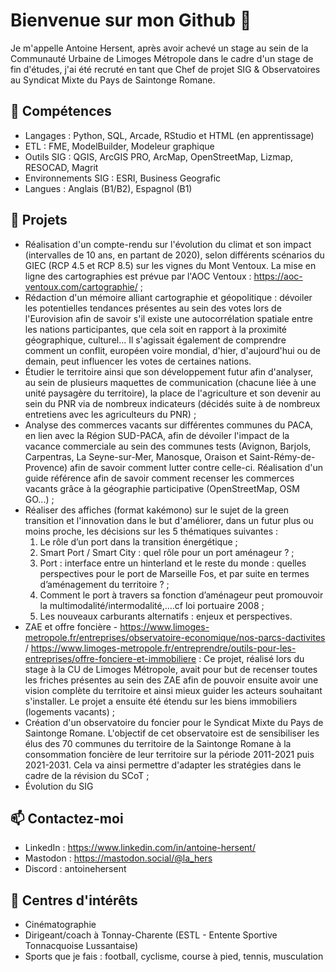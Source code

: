 # Bienvenue sur mon Github 👋
Je m'appelle Antoine Hersent, après avoir achevé un stage au sein de la Communauté Urbaine de Limoges Métropole dans le cadre d'un stage de fin d'études, j'ai été recruté en tant que Chef de projet SIG & Observatoires au Syndicat Mixte du Pays de Saintonge Romane.

## 🌟 Compétences
- Langages : Python, SQL, Arcade, RStudio et HTML (en apprentissage)
- ETL : FME, ModelBuilder, Modeleur graphique
- Outils SIG : QGIS, ArcGIS PRO, ArcMap, OpenStreetMap, Lizmap, RESOCAD, Magrit
- Environnements SIG : ESRI, Business Geografic
- Langues : Anglais (B1/B2), Espagnol (B1)

## 💼 Projets
- Réalisation d'un compte-rendu sur l'évolution du climat et son impact (intervalles de 10 ans, en partant de 2020), selon différents scénarios du GIEC (RCP 4.5 et RCP 8.5) sur les vignes du Mont Ventoux. La mise en ligne des cartographies est prévue par l'AOC Ventoux : https://aoc-ventoux.com/cartographie/ ;
- Rédaction d'un mémoire alliant cartographie et géopolitique : dévoiler les potentielles tendances présentes au sein des votes lors de l'Eurovision afin de savoir s'il existe une autocorrélation spatiale entre les nations participantes, que cela soit en rapport à la proximité géographique, culturel... Il s'agissait également de comprendre comment un conflit, européen voire mondial, d'hier, d'aujourd'hui ou de demain, peut influencer les votes de certaines nations.
- Étudier le territoire ainsi que son développement futur afin d'analyser, au sein de plusieurs maquettes de communication (chacune liée à une unité paysagère du territoire), la place de l'agriculture et son devenir au sein du PNR via de nombreux indicateurs (décidés suite à de nombreux entretiens avec les agriculteurs du PNR) ;
- Analyse des commerces vacants sur différentes communes du PACA, en lien avec la Région SUD-PACA, afin de dévoiler l'impact de la vacance commerciale au sein des communes tests (Avignon, Barjols, Carpentras, La Seyne-sur-Mer, Manosque, Oraison et Saint-Rémy-de-Provence) afin de savoir comment lutter contre celle-ci. Réalisation d'un guide référence afin de savoir comment recenser les commerces vacants grâce à la géographie participative (OpenStreetMap, OSM GO...) ;
- Réaliser des affiches (format kakémono) sur le sujet de la green transition et l'innovation dans le but d'améliorer, dans un futur plus ou moins proche, les décisions sur les 5 thématiques suivantes :
  1. Le rôle d’un port dans la transition énergétique ;
  2. Smart Port / Smart City : quel rôle pour un port aménageur ? ;
  3. Port : interface entre un hinterland et le reste du monde : quelles perspectives pour le port de Marseille Fos, et par suite en termes d’aménagement du territoire ? ;
  4. Comment le port à travers sa fonction d’aménageur peut promouvoir la multimodalité/intermodalité,….cf loi portuaire 2008 ;
  5. Les nouveaux carburants alternatifs : enjeux et perspectives.
- ZAE et offre foncière - https://www.limoges-metropole.fr/entreprises/observatoire-economique/nos-parcs-dactivites / https://www.limoges-metropole.fr/entreprendre/outils-pour-les-entreprises/offre-fonciere-et-immobiliere : Ce projet, réalisé lors du stage à la CU de Limoges Métropole, avait pour but de recenser toutes les friches présentes au sein des ZAE afin de pouvoir ensuite avoir une vision complète du territoire et ainsi mieux guider les acteurs souhaitant s'installer. Le projet a ensuite été étendu sur les biens immobiliers (logements vacants) ;
- Création d'un observatoire du foncier pour le Syndicat Mixte du Pays de Saintonge Romane. L'objectif de cet observatoire est de sensibiliser les élus des 70 communes du territoire de la Saintonge Romane à la consommation foncière de leur territoire sur la période 2011-2021 puis 2021-2031. Cela va ainsi permettre d'adapter les stratégies dans le cadre de la révision du SCoT ;
- Évolution du SIG 

## 📫 Contactez-moi
- LinkedIn : https://www.linkedin.com/in/antoine-hersent/
- Mastodon : https://mastodon.social/@la_hers
- Discord : antoinehersent

## 📌 Centres d'intérêts
- Cinématographie
- Dirigeant/coach à Tonnay-Charente (ESTL - Entente Sportive Tonnacquoise Lussantaise)
- Sports que je fais : football, cyclisme, course à pied, tennis, musculation
